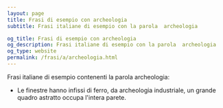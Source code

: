 ```yaml
---
layout: page
title: Frasi di esempio con archeologia 
subtitle: Frasi italiane di esempio con la parola  archeologia

og_title: Frasi di esempio con archeologia 
og_description: Frasi italiane di esempio con la parola  archeologia
og_type: website
permalink: /frasi/a/archeologia.html
---
```


Frasi italiane di esempio contenenti la parola archeologia:


- Le finestre hanno infissi di ferro, da archeologia industriale, un grande quadro astratto occupa l'intera parete.
